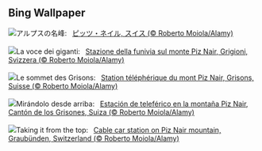 ## Bing Wallpaper
![](https://www.bing.com/th?id=OHR.PizNairPeak_JA-JP2425115607_UHD.jpg&w=1000)アルプスの名峰:&nbsp;&ensp;[ピッツ・ネイル, スイス (© Roberto Moiola/Alamy)](https://www.bing.com/th?id=OHR.PizNairPeak_JA-JP2425115607_UHD.jpg)
<br><br/>
![](https://www.bing.com/th?id=OHR.PizNairPeak_IT-IT2958589125_UHD.jpg&w=1000)La voce dei giganti:&nbsp;&ensp;[Stazione della funivia sul monte Piz Nair, Grigioni, Svizzera (© Roberto Moiola/Alamy)](https://www.bing.com/th?id=OHR.PizNairPeak_IT-IT2958589125_UHD.jpg)
<br><br/>
![](https://www.bing.com/th?id=OHR.PizNairPeak_FR-FR5851853861_UHD.jpg&w=1000)Le sommet des Grisons:&nbsp;&ensp;[Station téléphérique du mont Piz Nair, Grisons, Suisse (© Roberto Moiola/Alamy)](https://www.bing.com/th?id=OHR.PizNairPeak_FR-FR5851853861_UHD.jpg)
<br><br/>
![](https://www.bing.com/th?id=OHR.PizNairPeak_ES-ES4449735655_UHD.jpg&w=1000)Mirándolo desde arriba:&nbsp;&ensp;[Estación de teleférico en la montaña Piz Nair, Cantón de los Grisones, Suiza (© Roberto Moiola/Alamy)](https://www.bing.com/th?id=OHR.PizNairPeak_ES-ES4449735655_UHD.jpg)
<br><br/>
![](https://www.bing.com/th?id=OHR.PizNairPeak_EN-GB2398585795_UHD.jpg&w=1000)Taking it from the top:&nbsp;&ensp;[Cable car station on Piz Nair mountain, Graubünden, Switzerland (© Roberto Moiola/Alamy)](https://www.bing.com/th?id=OHR.PizNairPeak_EN-GB2398585795_UHD.jpg)
<br><br/>
